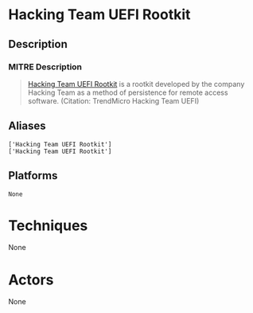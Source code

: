 
# Hacking Team UEFI Rootkit

## Description

### MITRE Description

> [Hacking Team UEFI Rootkit](https://attack.mitre.org/software/S0047) is a rootkit developed by the company Hacking Team as a method of persistence for remote access software. (Citation: TrendMicro Hacking Team UEFI)

## Aliases

```
['Hacking Team UEFI Rootkit']
['Hacking Team UEFI Rootkit']
```

## Platforms

```
None
```

# Techniques

None

# Actors

None
